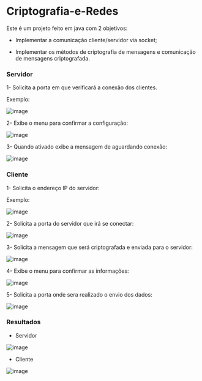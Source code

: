 # Criptografia-e-Redes
Este é um projeto feito em java com 2 objetivos:

- Implementar a comunicação cliente/servidor via socket;

- Implementar os métodos de criptografia de mensagens e comunicação de mensagens criptografada.

### Servidor
1- Solicita a porta em que verificará a conexão dos clientes.

Exemplo:

![image](https://github.com/LuizHenriqueFN/Criptografia-e-Redes/assets/92808528/7ca04dd3-0008-4444-b433-ee880519fb35)

2- Exibe o menu para confirmar a configuração:

![image](https://github.com/LuizHenriqueFN/Criptografia-e-Redes/assets/92808528/9c9f04b5-a201-4558-aa64-614a1e1db0e1)

3- Quando ativado exibe a mensagem de aguardando conexão:

![image](https://github.com/LuizHenriqueFN/Criptografia-e-Redes/assets/92808528/8b92ca04-6749-4102-b6ea-5cb6c5401dd8)

### Cliente

1- Solicita o endereço IP do servidor:

Exemplo:

![image](https://github.com/LuizHenriqueFN/Criptografia-e-Redes/assets/92808528/8044efc7-9bf0-41b8-92e7-8aa71ba1f652)

2- Solicita a porta do servidor que irá se conectar:

![image](https://github.com/LuizHenriqueFN/Criptografia-e-Redes/assets/92808528/45cd046b-9d07-482f-99c5-c8074c25923a)

3- Solicita a mensagem que será criptografada e enviada para o servidor:

![image](https://github.com/LuizHenriqueFN/Criptografia-e-Redes/assets/92808528/ad6ab41f-4a87-4642-b752-5b12e8102c97)

4- Exibe o menu para confirmar as informações:

![image](https://github.com/LuizHenriqueFN/Criptografia-e-Redes/assets/92808528/6d8d94ee-4bca-493c-8c4f-a0ff877c73e7)

5- Solicita a porta onde sera realizado o envio dos dados:

![image](https://github.com/LuizHenriqueFN/Criptografia-e-Redes/assets/92808528/4ebf1953-15df-4e27-b2bd-5a9a796387fb)

### Resultados

- Servidor

![image](https://github.com/LuizHenriqueFN/Criptografia-e-Redes/assets/92808528/592e018f-ffe5-4f49-a5a9-ddf9685c0f68)

- Cliente

![image](https://github.com/LuizHenriqueFN/Criptografia-e-Redes/assets/92808528/9e203de7-0833-4b8f-87bf-dd7f2899fbfc)
